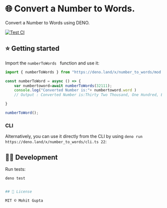 # 🌐 Convert a Number to Words.

Convert a Number to Words  using DENO.

[![Test CI](https://github.com/denorg/get-ip/workflows/Deno%20CI/badge.svg)](https://github.com/guptamohit004/number_to_words/actions)

## ⭐ Getting started

Import the `numberToWords ` function and use it:

```js
import { numberToWords } from "https://deno.land/x/number_to_words/mod.js";

const numberToWord = async () => {
    var numbertoword=await numberToWords(32111);
    console.log("Converted Number is:"+ numbertoword.word )
    // Output : Converted Number is:Thirty Two Thousand, One Hundred, Eleven

}

numberToWord();
```

### CLI

Alternatively, you can use it directly from the CLI by using `deno run https://deno.land/x/number_to_words/cli.ts 22`:

## 👩‍💻 Development

Run tests:

```bash
deno test


## 📄 License

MIT © Mohit Gupta

